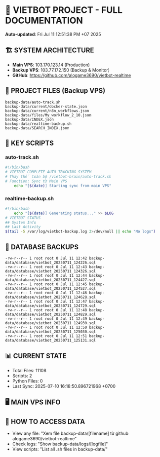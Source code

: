 # 🤖 VIETBOT PROJECT - FULL DOCUMENTATION
**Auto-updated**: Fri Jul 11 12:51:38 PM +07 2025

## 🏗️ SYSTEM ARCHITECTURE
- **Main VPS**: 103.170.123.14 (Production)
- **Backup VPS**: 103.77.172.150 (Backup & Monitor)
- **GitHub**: https://github.com/alogame3690/vietbot-realtime

## 📁 PROJECT FILES (Backup VPS)
```
backup-data/auto-track.sh
backup-data/current/docker-state.json
backup-data/current/n8n_workflows.json
backup-data/files/My_workflow_2_10.json
backup-data/INDEX.json
backup-data/realtime-backup.sh
backup-data/SEARCH_INDEX.json
```

## 🔧 KEY SCRIPTS
### auto-track.sh
```bash
#!/bin/bash
# VIETBOT COMPLETE AUTO TRACKING SYSTEM
# Thay thế toàn bộ /vietbot-brain/auto-track.sh
# Function: Sync từ Main VPS
    echo "[$(date)] Starting sync from main VPS"
```
### realtime-backup.sh
```bash
#!/bin/bash
    echo "[$(date)] Generating status..." >> $LOG
# VIETBOT STATUS
## System Info
## Last Activity
$(tail -5 /var/log/vietbot-backup.log 2>/dev/null || echo "No logs")
```

## 💾 DATABASE BACKUPS
```
-rw-r--r-- 1 root root 0 Jul 11 12:42 backup-data/database/vietbot_20250711_124226.sql
-rw-r--r-- 1 root root 0 Jul 11 12:43 backup-data/database/vietbot_20250711_124326.sql
-rw-r--r-- 1 root root 0 Jul 11 12:44 backup-data/database/vietbot_20250711_124427.sql
-rw-r--r-- 1 root root 0 Jul 11 12:45 backup-data/database/vietbot_20250711_124527.sql
-rw-r--r-- 1 root root 0 Jul 11 12:46 backup-data/database/vietbot_20250711_124628.sql
-rw-r--r-- 1 root root 0 Jul 11 12:47 backup-data/database/vietbot_20250711_124729.sql
-rw-r--r-- 1 root root 0 Jul 11 12:48 backup-data/database/vietbot_20250711_124829.sql
-rw-r--r-- 1 root root 0 Jul 11 12:49 backup-data/database/vietbot_20250711_124930.sql
-rw-r--r-- 1 root root 0 Jul 11 12:50 backup-data/database/vietbot_20250711_125030.sql
-rw-r--r-- 1 root root 0 Jul 11 12:51 backup-data/database/vietbot_20250711_125131.sql
```

## 📊 CURRENT STATE
- Total Files: 11108
- Scripts: 2
- Python Files: 0
- Last Sync: 2025-07-10 16:18:50.896721968 +0700

## 🖥️ MAIN VPS INFO


## 🚨 HOW TO ACCESS DATA
- View any file: "Xem file backup-data/[filename] từ github alogame3690/vietbot-realtime"
- Check logs: "Show backup-data/logs/[logfile]"
- View scripts: "List all .sh files in backup-data/"
